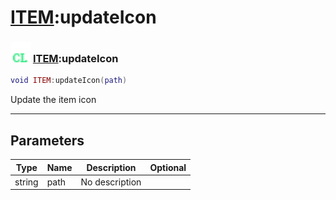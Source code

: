 # [ITEM](../item/README.md):updateIcon

### <img src="../../.gitbook/assets/client.png" width="32" height="32" /> [ITEM](../item/README.md):updateIcon

```lua
void ITEM:updateIcon(path)
```

Update the item icon<br>

-----------------
## Parameters

| Type   | Name | Description | Optional |
| ------ | ---- | ----------- | -------: |
| string | path | No description |  |
